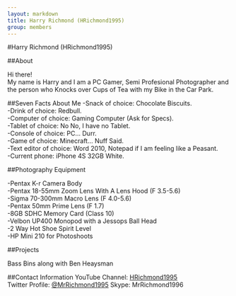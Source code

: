 ```yaml
---
layout: markdown
title: Harry Richmond (HRichmond1995)
group: members
---
```


#Harry Richmond (HRichmond1995)

##About

Hi there!  
My name is Harry and I am a PC Gamer, Semi Profesional Photographer and the person who Knocks over Cups of Tea with my Bike in the Car Park.

##Seven Facts About Me
-Snack of choice: Chocolate Biscuits.  
-Drink of choice: Redbull.  
-Computer of choice: Gaming Computer (Ask for Specs).  
-Tablet of choice: No No, I have no Tablet.  
-Console of choice: PC... Durr.  
-Game of choice: Minecraft... Nuff Said.  
-Text editor of choice: Word 2010, Notepad if I am feeling like a Peasant.  
-Current phone: iPhone 4S 32GB White.  

##Photography Equipment

-Pentax K-r Camera Body  
-Pentax 18-55mm Zoom Lens With A Lens Hood (F 3.5-5.6)  
-Sigma 70-300mm Macro Lens (F 4.0-5.6)  
-Pentax 50mm Prime Lens (F 1.7)  
-8GB SDHC Memory Card (Class 10)  
-Velbon UP400 Monopod with a Jessops Ball Head  
-2 Way Hot Shoe Spirit Level  
-HP Mini 210 for Photoshoots  

##Projects

Bass Bins along with Ben Heaysman  

##Contact Information
YouTube Channel: [HRichmond1995](http://www.youtube.com/user/HRichmond1995)  
Twitter Profile: [@MrRichmond1995](https://twitter.com/MrRichmond1995)
Skype: MrRichmond1996